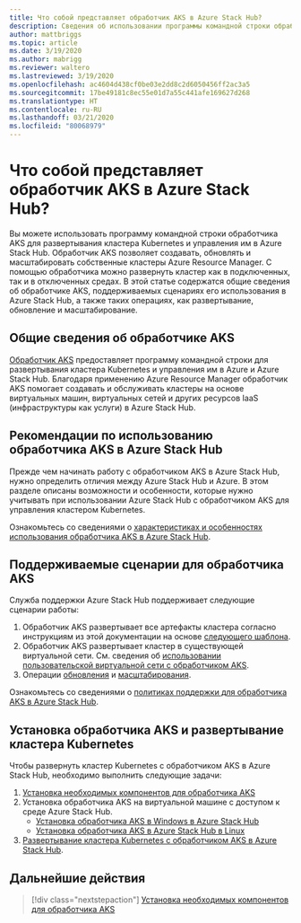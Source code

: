 ```yaml
---
title: Что собой представляет обработчик AKS в Azure Stack Hub?
description: Сведения об использовании программы командной строки обработчика AKS для развертывания кластера Kubernetes и управления им в Azure и Azure Stack Hub.
author: mattbriggs
ms.topic: article
ms.date: 3/19/2020
ms.author: mabrigg
ms.reviewer: waltero
ms.lastreviewed: 3/19/2020
ms.openlocfilehash: ac4604d438cf0be03e2dd8c2d6050456ff2ac3a5
ms.sourcegitcommit: 17be49181c8ec55e01d7a55c441afe169627d268
ms.translationtype: HT
ms.contentlocale: ru-RU
ms.lasthandoff: 03/21/2020
ms.locfileid: "80068979"
---
```

# <a name="what-is-the-aks-engine-on-azure-stack-hub"></a>Что собой представляет обработчик AKS в Azure Stack Hub?

Вы можете использовать программу командной строки обработчика AKS для развертывания кластера Kubernetes и управления им в Azure Stack Hub. Обработчик AKS позволяет создавать, обновлять и масштабировать собственные кластеры Azure Resource Manager. С помощью обработчика можно развернуть кластер как в подключенных, так и в отключенных средах. В этой статье содержатся общие сведения об обработчике AKS, поддерживаемых сценариях его использования в Azure Stack Hub, а также таких операциях, как развертывание, обновление и масштабирование.

## <a name="overview-of-the-aks-engine"></a>Общие сведения об обработчике AKS

[Обработчик AKS](https://github.com/Azure/aks-engine) предоставляет программу командной строки для развертывания кластера Kubernetes и управления им в Azure и Azure Stack Hub. Благодаря применению Azure Resource Manager обработчик AKS помогает создавать и обслуживать кластеры на основе виртуальных машин, виртуальных сетей и других ресурсов IaaS (инфраструктуры как услуги) в Azure Stack Hub.

## <a name="aks-engine-on-azure-stack-hub-considerations"></a>Рекомендации по использованию обработчика AKS в Azure Stack Hub

Прежде чем начинать работу с обработчиком AKS в Azure Stack Hub, нужно определить отличия между Azure Stack Hub и Azure. В этом разделе описаны возможности и особенности, которые нужно учитывать при использовании Azure Stack Hub с обработчиком AKS для управления кластером Kubernetes.

Ознакомьтесь со сведениями о [характеристиках и особенностях использования обработчика AKS в Azure Stack Hub](https://github.com/Azure/aks-engine/blob/master/docs/topics/azure-stack.md).

## <a name="supported-scenarios-with-the-aks-engine"></a>Поддерживаемые сценарии для обработчика AKS

Служба поддержки Azure Stack Hub поддерживает следующие сценарии работы:

1.  Обработчик AKS развертывает все артефакты кластера согласно инструкциям из этой документации на основе [следующего шаблона](https://github.com/Azure/aks-engine/tree/master/examples/azure-stack).
2.  Обработчик AKS развертывает кластер в существующей виртуальной сети. См. сведения об [использовании пользовательской виртуальной сети с обработчиком AKS](https://github.com/Azure/aks-engine/blob/master/docs/tutorials/custom-vnet.md).
3.  Операции [обновления](azure-stack-kubernetes-aks-engine-upgrade.md) и [масштабирования](azure-stack-kubernetes-aks-engine-scale.md).

Ознакомьтесь со сведениями о [политиках поддержки для обработчика AKS в Azure Stack Hub](azure-stack-kubernetes-aks-engine-support.md).

## <a name="install-the-aks-engine-and-deploy-a-kubernetes-cluster"></a>Установка обработчика AKS и развертывание кластера Kubernetes

Чтобы развернуть кластер Kubernetes с обработчиком AKS в Azure Stack Hub, необходимо выполнить следующие задачи:

1. [Установка необходимых компонентов для обработчика AKS](azure-stack-kubernetes-aks-engine-set-up.md)
2. Установка обработчика AKS на виртуальной машине с доступом к среде Azure Stack Hub.
     - [Установка обработчика AKS в Windows в Azure Stack Hub](azure-stack-kubernetes-aks-engine-deploy-windows.md)
     - [Установка обработчика AKS в Azure Stack Hub в Linux](azure-stack-kubernetes-aks-engine-deploy-linux.md)
3. [Развертывание кластера Kubernetes с обработчиком AKS в Azure Stack Hub](azure-stack-kubernetes-aks-engine-deploy-cluster.md).

## <a name="next-steps"></a>Дальнейшие действия

> [!div class="nextstepaction"]
> [Установка необходимых компонентов для обработчика AKS](azure-stack-kubernetes-aks-engine-set-up.md)